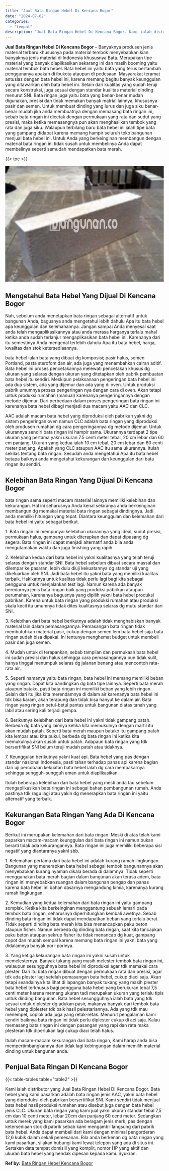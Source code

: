 ```yaml
---
title: "Jual Bata Ringan Hebel Di Kencana Bogor"
date: "2024-07-02"
categories: 
  - "tempat"
description: "Jual Bata Ringan Hebel Di Kencana Bogor. Kami ialah distributor yang Jual Bata Ringan Hebel Di Kencana Bogor. Bata hebel yang kami pasarkan adalah bata ringa..."
---
```


**Jual Bata Ringan Hebel Di Kencana Bogor** – Banyaknya produsen jenis material terbaru khususnya pada material tembok menyebabkan kian banyaknya jenis material di Indonesia khususnya Bata. Merupakan tipe material yang banyak diaplikasikan sekarang ini dan masih booming yaitu material tembok bata hebel. Bata hebel ini yaitu bata yang terus bertambah penggunanya apakah di ibukota ataupun di pedesaan. Masyarakat teramat antusias dengan bata hebel ini, karena memang begitu banyak keunggulan yang ditawarkan oleh bata hebel ini. Selain dari kualitas yang sudah teruji secara konstruksi, juga sesuai dengan standar kualitas material dinding menurut SNI. Bata ringan juga yaitu bata yang benar-benar mudah digunakan, presisi dan tidak memakan banyak matrial lainnya, khususnya pasir dan semen. Untuk membuat dinding yang lurus dan juga siku benar-benar mudah jika anda membuatnya dengan memasang bata ringan ini, sebab bata ringan ini dicetak dengan permukaan yang rata dan sudut yang presisi, maka ketika memasangnya pun akan menghasilkan tembok yang rata dan juga siku. Walaupun terbilang baru bata hebel ini ialah tipe bata yang gampang didapat karena memang hampir seluruh toko bangunan menjual bata hebel ini. Untuk Anda yang berkeinginan membangun dengan material bata ringan ini tidak susah untuk membelinya Anda dapat membelinya seperti semudah mendapatkan bata merah.

{{< toc >}}

![Jual Bata Ringan Hebel Di Kencana Bogor](/images/jual-hebel-murah-01.png)

## Mengetahui Bata Hebel Yang Dijual Di Kencana Bogor

Nah, sebelum anda menetapkan bata ringan sebagai alternatif untuk bangunan Anda, bagusnya anda mengetahui lebih dahulu Apa itu bata hebel apa keunggulan dan kelemahannya. Jangan sampai Anda menyesal saat anda telah mengaplikasikannya atau anda merasa harganya terlalu mahal ketika anda sudah terlanjur mengaplikasikan bata hebel ini. Karenanya dari itu semestinya Anda mengenal terlebih dahulu Apa itu bata hebel, harga, kwalitas dan stok ketersediaannya.

bata hebel ialah bata yang dibuat dg komposisi; pasir halus, semen Portland, pasta sterofom dan air, ada juga yang menambahkan cairan aditif. Bata hebel ini proses pencetakannya melewati pencetakan khusus dg ukuran yang selaras dengan ukuran yang ditetapkan oleh pabrik pembuatan bata hebel itu sendiri. Meskipun pelaksanaan pengeringan bata hebel ini ada dua sistem, ada yang dijemur dan ada yang di oven. Untuk produksi pabrik umumnya proses pengeringan nya dengan cara di oven. Akan tetapi untuk produksi rumahan (manual) karenanya pengeringannya dengan metode dijemur. Dari perbedaan dalam proses pengeringan bata ringan ini karenanya bata hebel dibagi menjadi dua macam yaitu AAC dan CLC.

AAC adalah macam bata hebel yang diproduksi oleh pabrikan yakni dg sistem pengeringan oven namun CLC adalah bata ringan yang diproduksi oleh produsen rumahan dg cara pengeringannya dg metode dijemur. Untuk ukurannya sendiri bata ringan ini hampir sama. Ukurannya terdapat 2 tipe ukuran yang pertama yakni ukuran 7.5 centi meter tebal, 20 cm lebar dan 60 cm panjang. Ukuran yang kedua ialah 10 cm tebal, 20 cm lebar dan 60 centi meter panjang. Apakah yang CLC ataupun AAC itu sama ukurannya. Itulah sekilas tentang bata ringan. Sesudah anda mengetahui Apa itu bata hebel betapa baiknya anda mengetahui kekurangan dan keunggulan dari bata ringan itu sendiri.

## Kelebihan Bata Ringan Yang Dijual Di Kencana Bogor

bata ringan sama seperti macam material lainnya memiliki kelebihan dan kekurangan. Hal ini seharusnya Anda kenal sekiranya anda berkeinginan membangun dg memakai material bata ringan sebagai dindingnya. Jadi anda memiliki hitungan yang tepat. Diantara keunggulan dan kelemahan dari bata hebel ini yaitu sebagai berikut.

1\. Bata ringan ini mempunyai kelebihan ukurannya yang ideal, sudut presisi, permukaan halus, gampang untuk diterapkan dan dapat dipasang dg segera. Bata ringan ini dapat menjadi alternatif anda bila anda mengutamakan waktu dan juga finishing yang rapih.

2\. Kelebihan kedua dari bata hebel ini yakni kualitasnya yang telah teruji selaras dengan standar SNI. Bata hebel sebelum dibuat secara massal dan dilempar ke pasaran, lebih dulu diuji kekuatannya dg standar uji yang dikeluarkan oleh SNI. Jadi bata hebel itu yakni bata yang memiliki kualitas terbaik. Hakikatnya untuk kualitas tidak perlu lagi bagi kita sebagai pengguna untuk menjalankan test lagi. Namun karena ada banyak beredarnya jenis bata ringan baik yang produksi pabrikan ataupun perumahan, karenanya bagusnya yang dipilih yakni bata hebel produksi pabrikan. Karena untuk bata ringan yang produksi rumahan atau produksi skala kecil itu umumnya tidak dites kualitasnya selaras dg mutu standar dari SNI.

3\. Kelebihan dari bata hebel berikutnya adalah tidak menghabiskan banyak material lain dalam pemasangannya. Pemasangan bata ringan tidak membutuhkan material pasir, cukup dengan semen lem bata hebel saja bata ringan sudah bisa dipakai. Ini tentunya menghemat budget untuk membeli pasir dan juga semen.

4\. Mudah untuk di terapankan, sebab tampilan dan permukaan bata hebel ini sudah presisi dan halus sehingga cara pemasangannya pun tidak sulit, hanya tinggal menumpuk selaras dg jalanan benang atau mencontoh rata-rata air.

5\. Seperti namanya yaitu bata ringan, bata hebel ini memang memiliki beban yang ringan. Dapat kita bandingkan dg bata tipe lainnya. Seperti bata merah ataupun batako, pasti bata ringan ini memiliki beban yang lebih ringan. Selain dari itu jika kita merendamnya di dalam air karenanya bata hebel ini tdk bisa karam, akan terapung dan tidak bisa hanyut ke dalam air. Bata ringan yang ringan betul-betul pantas untuk bangunan diatas tanah yang labil atau sering kali terjadi gempa.

6\. Berikutnya kelebihan dari bata hebel ini yakni tidak gampang patah. Berbeda dg bata yang lainnya ketika kita memukulnya dengan martil itu akan mudah patah. Seperti bata merah maupun batako itu gampang patah kita lempar atau kita pukul, berbeda dg bata ringan ini ketika kita memukulnya akan susah untuk patah. Adapaun bata ringan yang tdk bersertifikat SNI belum teruji mudah patah atau tidaknya.

7\. Keunggulan berikutnya yakni kuat api. Bata hebel yang pas dengan standar nasional Indonesia, pasti tahan terhadap panas api karena bagian dari uji percobaan kekuatan bata hebel ialah dg cara membakarnya sehingga sungguh-sungguh aman untuk diaplikasikan.

Itulah beberapa kelebihan dari bata hebel yang mesti anda tau sebelum mengaplikasikan bata ringan ini sebagai bahan pembangunan rumah. Anda pastinya tdk ragu lagi atau yakin dg menerapkan bata ringan ini yaitu alternatif yang terbaik.

## Kekurangan Bata Ringan Yang Ada Di Kencana Bogor

Berikut ini merupakan kelemahan dari bata ringan. Meski di atas telah kami paparkan macam-macam keunggulan dari bata ringan ini namun bukan berarti tidak ada kekurangannya. Bata ringan ini juga memiliki beberapa sisi negatif yang diantaranya yakni sbb.

1\. Kelemahan pertama dari bata hebel ini adalah kurang ramah lingkungan. Bangunan yang menerapkan bata hebel sebagai tembok bangunannya akan menyebabkan kurang nyaman dikala berada di dalamnya. Tidak seperti menggunakan bata merah bagian dalam bangunan akan terasa adem, bata ringan ini menyebabkan ruangan dalam bangunan pengap dan panas karena bata hebel ini bahan dasarnya mengandung kimia, karenanya kurang ramah lingkungan.

2\. Kemudian yang kedua kelemahan dari bata ringan ini yaitu gampang somplak. Ketika kita berkeinginan menggantung sebuah lemari pada tembok bata ringan, seharusnya diperhitungkan kembali awetnya. Sebab dinding bata ringan ini tidak dapat mendapatkan beban yang terlalu berat. Tidak seperti dinding bata merah kita bisa menancapkan paku beton ataupun fisher. Namun berbeda dg dinding bata ringan, saat kita tancapkan paku beton ataupun sekrup fisher itu tidak menancap dg kuat, gampang copot dan mudah sempal karena memang bata ringan ini yakni bata yang didalamnya banyak pori-porinya.

3\. Yang ketiga kekurangan bata ringan ini yakni susah untuk memelesternya. Banyak tukang yang masih melester tembok bata ringan ini, walaupun sesungguhnya bata hebel ini diproduksi agar tdk memakai cara plester. Dari itu bata ringan dibuat dengan permukaan rata dan presisi, agar tdk ada plester lagi setelah pemasangan bata hebel, cukup diaci saja. Akan tetapi seandainya kita lihat di lapangan banyak tukang yang masih plester bata hebel terkhusus bagi pengguna bata hebel yang berukuran tebal 7,5 centi meter karena memang ukuran tadi merupakan ukuran yang terlalu tipis untuk dinding bangunan. Bata hebel sesungguhnya ialah bata yang tdk sesuai untuk diplester dg adukan pasir, makanya banyak dari tembok bata hebel yang diplester tdk baik hasil pelestariannya. Ada yang tdk mau menempel, coplok ada juga yang retak-retak. Menurut pengalaman kami sendiri baiknya bata ringan ini tidak perlu diplester cukup di aci saja. Kalau memasang bata ringan ini dengan pasangan yang rapi dan rata maka plesteran tdk diperlukan lagi cukup diaci telah halus.

Itulah macam-macam kekurangan dari bata ringan, Kami harap anda bisa mempertimbangkannya dan tidak lagi kebingungan dalam memilih material dinding untuk bangunan anda.

## Penjual Bata Ringan Di Kencana Bogor

{{< table-tables table="table2" >}}

Kami ialah distributor yang Jual Bata Ringan Hebel Di Kencana Bogor. Bata hebel yang kami pasarkan adalah bata ringan jenis AAC, yakni bata hebel yang diproduksi oleh pabrikan bersertifikat SNI. Kami sendiri tidak menjual bata hebel hasil produksi rumahan atau disebut juga dengan bata hebel jenis CLC. Ukuran bata ringan yang kami jual yakni ukuran standar tebal 7,5 cm dan 10 centi meter, lebar 20cm dan panjang 60 centi meter. Sedangkan untuk merek yang kami pasarkan ada beragam jenis merk, pas dengan ketersediaan stok di pabrik sebab kami mengambil langsung dari pabrik bata hebel. Anda dapat membeli dari kami dengan minimal pengorderan 12,6 kubik dalam sekali pemesanan. Bila anda berkenan dg bata ringan yang kami pasarkan, silakan hubungi kami lewat telepon yang ada di situs ini. Sertakan data tempat domisili yang komplit, nomor HP yang aktif dan ukuran bata hebel yang hendak dipesan kepada kami. Syukran.

**Ref by:** [Bata Ringan Hebel Kencana Bogor](https://id.wikipedia.org/wiki/Bata)
